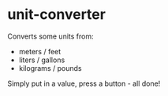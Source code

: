 # unit-converter
Converts some units from:

- meters / feet
- liters / gallons
- kilograms / pounds

Simply put in a value, press a button - all done!
